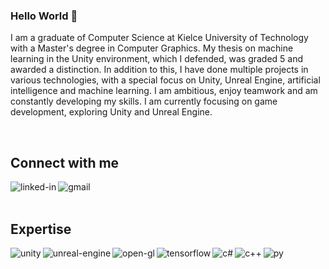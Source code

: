 ### Hello World 👋
I am a graduate of Computer Science at Kielce University of Technology with a Master's degree in Computer Graphics. My thesis on machine learning in the Unity environment, which I defended, was graded 5 and awarded a distinction. In addition to this, I have done multiple projects in various technologies, with a special focus on Unity, Unreal Engine, artificial intelligence and machine learning. I am ambitious, enjoy teamwork and am constantly developing my skills. I am currently focusing on game development, exploring Unity and Unreal Engine. 

<br>

## Connect with me

[<img align="left" alt="linked-in" src="https://img.shields.io/badge/linkedin-%230077B5.svg?&style=for-the-badge&logo=linkedin&logoColor=white" />](https://www.linkedin.com/in/adrian-chmielowiec-inf/)[<img align="left" alt="gmail" src="https://img.shields.io/badge/Gmail-D14836?style=for-the-badge&logo=gmail&logoColor=white" />](mailto:a.chmielowiec.ing@gmail.com)
<br>
<br>

## Expertise
<img align="left" alt="unity" src="https://img.shields.io/badge/unity-%23000000.svg?style=for-the-badge&logo=unity&logoColor=white" /><img align="left" alt="unreal-engine" src="https://img.shields.io/badge/unrealengine-%23313131.svg?style=for-the-badge&logo=unrealengine&logoColor=white" /><img align="left" alt="open-gl" src="https://img.shields.io/badge/OpenGL-%23FFFFFF.svg?style=for-the-badge&logo=opengl" /><img align="left" alt="tensorflow" src="https://img.shields.io/badge/TensorFlow-%23FF6F00.svg?style=for-the-badge&logo=TensorFlow&logoColor=white" /><img align="left" alt="c#" src="https://img.shields.io/badge/c%23-%23239120.svg?style=for-the-badge&logo=csharp&logoColor=white" /><img align="left" alt="c++" src="https://img.shields.io/badge/c++-%2300599C.svg?style=for-the-badge&logo=c%2B%2B&logoColor=white" /><img align="left" alt="py" src="https://img.shields.io/badge/python-3670A0?style=for-the-badge&logo=python&logoColor=ffdd54" />
<br>
<br>


<!--
**Hi-Im-Ghost/Hi-Im-Ghost** is a ✨ _special_ ✨ repository because its `README.md` (this file) appears on your GitHub profile.

Here are some ideas to get you started:

- 🔭 I’m currently working on ...
- 🌱 I’m currently learning ...
- 👯 I’m looking to collaborate on ...
- 🤔 I’m looking for help with ...
- 💬 Ask me about ...
- 📫 How to reach me: ...
- 😄 Pronouns: ...
- ⚡ Fun fact: ...
-->
